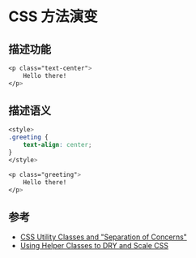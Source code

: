 # CSS 方法演变

## 描述功能

```css
<p class="text-center">
    Hello there!
</p>
```

## 描述语义

```css
<style>
.greeting {
    text-align: center;
}
</style>

<p class="greeting">
    Hello there!
</p>
```

## 参考

- [CSS Utility Classes and "Separation of Concerns"](https://adamwathan.me/css-utility-classes-and-separation-of-concerns/)
- [Using Helper Classes to DRY and Scale CSS](https://www.sitepoint.com/using-helper-classes-dry-scale-css/)
